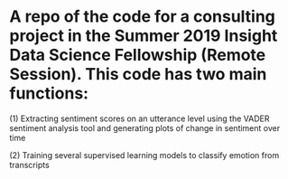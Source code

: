 # A repo of the code for a consulting project in the Summer 2019 Insight Data Science Fellowship (Remote Session). This code has two main functions:

(1) Extracting sentiment scores on an utterance level using the VADER sentiment analysis tool and generating plots of change in sentiment over time

(2) Training several supervised learning models to classify emotion from transcripts
